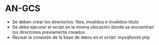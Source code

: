 # AN-GCS

- Se deben crear los directorios: files, invalidos e invalidos-titulo
- Se debe ejecutar el script en la misma ubicación donde se encuentran los directorios previamente creados.
- Revisar la conexión de la base de datos en el script: mysqltoxml.php

